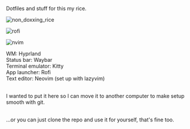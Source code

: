 Dotfiles and stuff for this my rice.

![non_doxxing_rice](https://github.com/geesemain7/dotfiles/assets/128736368/21934165-7fc6-45e5-bad7-25ab61279193)

![rofi](https://github.com/geesemain7/dotfiles/assets/128736368/6b24e356-a7d3-4b1d-b216-72fa97c95976)

![nvim](https://github.com/geesemain7/dotfiles/assets/128736368/ec0ca04c-568d-418b-b1c5-fc09ebb47c5b)

WM: Hyprland<br>
Status bar: Waybar<br>
Terminal emulator: Kitty<br>
App launcher: Rofi<br>
Text editor: Neovim (set up with lazyvim)<br><br>

I wanted to put it here so I can move it to another computer to make setup smooth with git.<br><br>

...or you can just clone the repo and use it for yourself, that's fine too.

